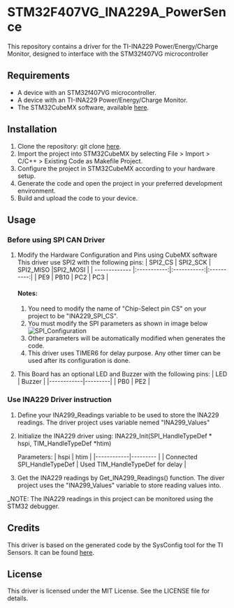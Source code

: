 # STM32F407VG_INA229A_PowerSence
This repository contains a driver for the TI-INA229 Power/Energy/Charge Monitor, designed to interface with the STM32f407VG microcontroller

## Requirements
* A device with an STM32f407VG microcontroller.
* A device with an TI-INA229 Power/Energy/Charge Monitor.
* The STM32CubeMX software, available [here](https://www.st.com/en/development-tools/stm32cubemx.html).

## Installation
1. Clone the repository:
git clone [here](https://github.com/Mahmoud-Sharabati/STM32F407VG_INA229A_PowerSence.git).
2. Import the project into STM32CubeMX by selecting File > Import > C/C++ > Existing Code as Makefile Project.
3. Configure the project in STM32CubeMX according to your hardware setup.
4. Generate the code and open the project in your preferred development environment.
5. Build and upload the code to your device.

## Usage

### Before using SPI CAN Driver
1. Modify the Hardware Configuration and Pins using CubeMX software
    This driver use SPI2 with the following pins:
    | SPI2_CS       | SPI2_SCK    | SPI2_MISO   |SPI2_MOSI   |
    | ------------- |:-----------:|:-----------:|:----------:|
    | PE9	    | PB10	  | PC2        | PC3	     |

	#### Notes:																	
	1. You need to modify the name of "Chip-Select pin CS" on your project to be "INA229_SPI_CS".
	2. You must modify the SPI parameters as shown in image below
	![SPI_Configuration](https://user-images.githubusercontent.com/16566502/215982358-93d75cd2-52e9-4006-9e80-7e1970cec760.png)
	3. Other parameters will be automatically modified when generates the code.
	4. This driver uses TIMER6 for delay purpose. Any other timer can be used after its configuration is done.

2. This Board has an optional LED and Buzzer with the following pins:
   | LED	| Buzzer  |
   |------------|---------|
   | PB0	| PE2	  |

 ### Use INA229 Driver instruction
1. Define your INA299_Readings variable to be used to store the INA229 readings. The driver project uses variable nemed "INA299_Values"

2. Initialize the INA229 driver using: INA229_Init(SPI_HandleTypeDef * hspi, TIM_HandleTypeDef *htim)

	Parameters:
   | hspi | htim |
   |------------|--------- |
   | Connected SPI_HandleTypeDef | Used TIM_HandleTypeDef for delay |
   
3. Get the INA229 readings by Get_INA299_Readings() function. The diver project uses the "INA299_Values" variable to store reading values into. 

_NOTE: The INA229 readings in this project can be monitored using the STM32 debugger.

## Credits
This driver is based on the generated code by the SysConfig tool for the TI Sensors. It can be found [here](https://www.ti.com/tool/SYSCONFIG).

## License
This driver is licensed under the MIT License. See the LICENSE file for details.
